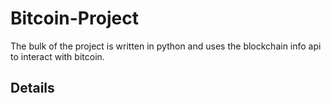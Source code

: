 # Bitcoin-Project

The bulk of the project is written in python and uses the blockchain info api to interact with bitcoin.

## Details

